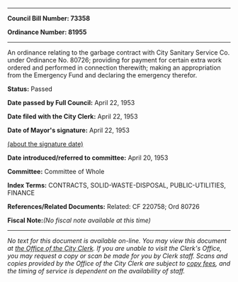

********

**Council Bill Number: 73358**
   
**Ordinance Number: 81955**
********

 An ordinance relating to the garbage contract with City Sanitary Service Co. under Ordinance No. 80726; providing for payment for certain extra work ordered and performed in connection therewith; making an appropriation from the Emergency Fund and declaring the emergency therefor.

**Status:** Passed
   
**Date passed by Full Council:** April 22, 1953
   
**Date filed with the City Clerk:** April 22, 1953
   
**Date of Mayor's signature:** April 22, 1953
   
[(about the signature date)](/~public/approvaldate.htm)
   
   
   
**Date introduced/referred to committee:** April 20, 1953
   
**Committee:** Committee of Whole
   
   
**Index Terms:** CONTRACTS, SOLID-WASTE-DISPOSAL, PUBLIC-UTILITIES, FINANCE

**References/Related Documents:** Related: CF 220758; Ord 80726

**Fiscal Note:**_(No fiscal note available at this time)_
********

_No text for this document is available on-line. You may view this document at [the Office of the City Clerk](http://www.seattle.gov/leg/clerk/contactUs.htm). If you are unable to visit the Clerk's Office, you may request a copy or scan be made for you by Clerk staff. Scans and copies provided by the Office of the City Clerk are subject to [copy fees](http://clerk.seattle.gov/~public/clerkfees.htm), and the timing of service is dependent on the availability of staff._


